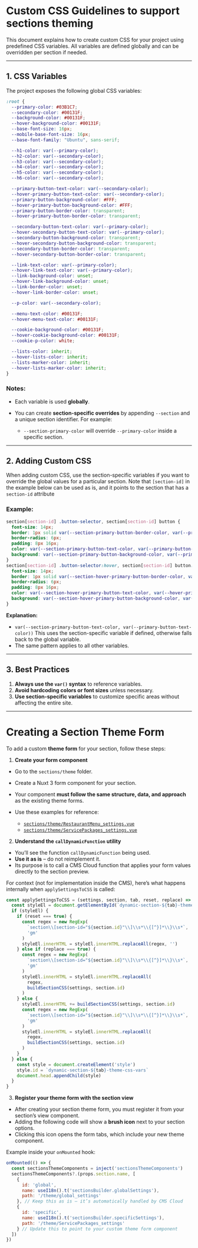 # Custom CSS Guidelines to support sections theming

This document explains how to create custom CSS for your project using predefined CSS variables. All variables are defined globally and can be overridden per section if needed.

---

## 1. CSS Variables

The project exposes the following global CSS variables:

```css
:root {
  --primary-color: #03B1C7;
  --secondary-color: #00131F;
  --background-color: #00131F;
  --hover-background-color: #00131F;
  --base-font-size: 16px;
  --mobile-base-font-size: 16px;
  --base-font-family: "Ubuntu", sans-serif;

  --h1-color: var(--primary-color);
  --h2-color: var(--secondary-color);
  --h3-color: var(--secondary-color);
  --h4-color: var(--secondary-color);
  --h5-color: var(--secondary-color);
  --h6-color: var(--secondary-color);

  --primary-button-text-color: var(--secondary-color);
  --hover-primary-button-text-color: var(--secondary-color);
  --primary-button-background-color: #FFF;
  --hover-primary-button-background-color: #FFF;
  --primary-button-border-color: transparent;
  --hover-primary-button-border-color: transparent;

  --secondary-button-text-color: var(--primary-color);
  --hover-secondary-button-text-color: var(--primary-color);
  --secondary-button-background-color: transparent;
  --hover-secondary-button-background-color: transparent;
  --secondary-button-border-color: transparent;
  --hover-secondary-button-border-color: transparent;

  --link-text-color: var(--primary-color);
  --hover-link-text-color: var(--primary-color);
  --link-background-color: unset;
  --hover-link-background-color: unset;
  --link-border-color: unset;
  --hover-link-border-color: unset;

  --p-color: var(--secondary-color);

  --menu-text-color: #00131F;
  --hover-menu-text-color: #00131F;

  --cookie-background-color: #00131F;
  --hover-cookie-background-color: #00131F;
  --cookie-p-color: white;

  --lists-color: inherit;
  --hover-lists-color: inherit;
  --lists-marker-color: inherit;
  --hover-lists-marker-color: inherit;
}
````

### Notes:

* Each variable is used **globally**.
* You can create **section-specific overrides** by appending `--section` and a unique section identifier. For example:

    * `--section-primary-color` will override `--primary-color` inside a specific section.

---

## 2. Adding Custom CSS

When adding custom CSS, use the section-specific variables if you want to override the global values for a particular section.
Note that `[section-id]` in the example below can be used as is, and it points to the section that has a `section-id` attribute

### Example:

```css
section[section-id] .button-selector, section[section-id] button {
  font-size: 14px;
  border: 1px solid var(--section-primary-button-border-color, var(--primary-button-border-color));
  border-radius: 6px;
  padding: 8px 16px;
  color: var(--section-primary-button-text-color, var(--primary-button-text-color));
  background: var(--section-primary-button-background-color, var(--primary-button-background-color));
}
section[section-id] .button-selector:hover, section[section-id] button:hover {
  font-size: 14px;
  border: 1px solid var(--section-hover-primary-button-border-color, var(--hover-primary-button-border-color));
  border-radius: 6px;
  padding: 8px 16px;
  color: var(--section-hover-primary-button-text-color, var(--hover-primary-button-text-color));
  background: var(--section-hover-primary-button-background-color, var(--hover-primary-button-background-color));
}
```

**Explanation:**

* `var(--section-primary-button-text-color, var(--primary-button-text-color))`
  This uses the section-specific variable if defined, otherwise falls back to the global variable.
* The same pattern applies to all other variables.

---

## 3. Best Practices

1. **Always use the `var()` syntax** to reference variables.
2. **Avoid hardcoding colors or font sizes** unless necessary.
3. **Use section-specific variables** to customize specific areas without affecting the entire site.
---

# Creating a Section Theme Form

To add a custom **theme form** for your section, follow these steps:

1. **Create your form component**

  * Go to the `sections/theme` folder.
  * Create a Nuxt 3 form component for your section.
  * Your component **must follow the same structure, data, and approach** as the existing theme forms.
  * Use these examples for reference:

    * [`sections/theme/RestaurantMenu_settings.vue`](generator/template/ready-to-use-section-types/sections/theme/RestaurantMenu_settings.vue)
    * [`sections/theme/ServicePackages_settings.vue`](generator/template/ready-to-use-section-types/sections/theme/ServicePackages_settings.vue)

2. **Understand the `callDynamicFunction` utility**

  * You’ll see the function `callDynamicFunction` being used.
  * **Use it as is** – do not reimplement it.
  * Its purpose is to call a CMS Cloud function that applies your form values directly to the section preview.

   For context (not for implementation inside the CMS), here’s what happens internally when `applySettingsToCSS` is called:

   ```js
   const applySettingsToCSS = (settings, section, tab, reset, replace) => {
     const styleEl = document.getElementById(`dynamic-section-${tab}-theme-css-vars`)
     if (styleEl) {
       if (reset === true) {
         const regex = new RegExp(
           `section\\[section-id="${section.id}"\\]\\s*\\{[^}]*\\}\\s*`,
           'gm'
         )
         styleEl.innerHTML = styleEl.innerHTML.replaceAll(regex, '')
       } else if (replace === true) {
         const regex = new RegExp(
           `section\\[section-id="${section.id}"\\]\\s*\\{[^}]*\\}\\s*`,
           'gm'
         )
         styleEl.innerHTML = styleEl.innerHTML.replaceAll(
           regex,
           buildSectionCSS(settings, section.id)
         )
       } else {
         styleEl.innerHTML += buildSectionCSS(settings, section.id)
         const regex = new RegExp(
           `section\\[section-id="${section.id}"\\]\\s*\\{[^}]*\\}\\s*`,
           'gm'
         )
         styleEl.innerHTML = styleEl.innerHTML.replaceAll(
           regex,
           buildSectionCSS(settings, section.id)
         )
       }
     } else {
       const style = document.createElement('style')
       style.id = `dynamic-section-${tab}-theme-css-vars`
       document.head.appendChild(style)
     }
   }
   ```

3. **Register your theme form with the section view**

  * After creating your section theme form, you must register it from your section’s view component.
  * Adding the following code will show a **brush icon** next to your section options.
  * Clicking this icon opens the form tabs, which include your new theme component.

   Example inside your `onMounted` hook:

   ```js
   onMounted(() => {
     const sectionsThemeComponents = inject('sectionsThemeComponents')
     sectionsThemeComponents?.(props.section.name, [
       {
         id: 'global',
         name: useI18n().t('sectionsBuilder.globalSettings'),
         path: '/theme/global_settings'
       }, // Keep this as is — it’s automatically handled by CMS Cloud
       {
         id: 'specific',
         name: useI18n().t('sectionsBuilder.specificSettings'),
         path: '/theme/ServicePackages_settings'
       } // Update this to point to your custom theme form component
     ])
   })
   ```